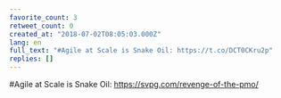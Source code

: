 ```yaml
---
favorite_count: 3
retweet_count: 0
created_at: "2018-07-02T08:05:03.000Z"
lang: en
full_text: "#Agile at Scale is Snake Oil: https://t.co/DCT0CKru2p"
replies: []
---
```


#Agile at Scale is Snake Oil: <https://svpg.com/revenge-of-the-pmo/>
